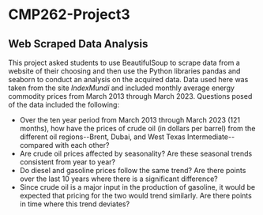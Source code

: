 # CMP262-Project3
## Web Scraped Data Analysis
This project asked students to use BeautifulSoup to scrape data from a website of their choosing and then use the Python libraries pandas and seaborn to conduct an analysis on the acquired data. Data used here was taken from the site *IndexMundi* and included monthly average energy commodity prices from March 2013 through March 2023.  Questions posed of the data included the following:
- Over the ten year period from March 2013 through March 2023 (121 months), how have the prices of crude oil (in dollars per barrel) from the different oil regions--Brent, Dubai, and West Texas Intermediate--compared with each other?
- Are crude oil prices affected by seasonality? Are these seasonal trends consistent from year to year?
- Do diesel and gasoline prices follow the same trend? Are there points over the last 10 years where there is a significant difference?
- Since crude oil is a major input in the production of gasoline, it would be expected that pricing for the two would trend similarly. Are there points in time where this trend deviates?  
